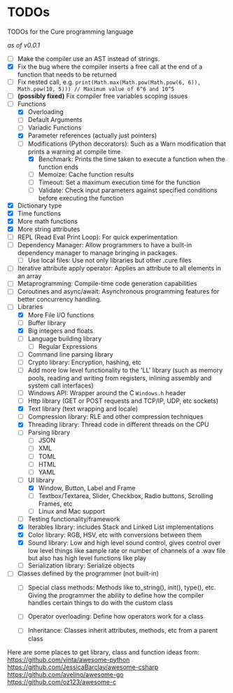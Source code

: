 # TODOs
 TODOs for the Cure programming language

*as of v0.0.1*
- [ ] Make the compiler use an AST instead of strings.
- [x] Fix the bug where the compiler inserts a free call at the end of a function that needs to be returned
- [ ] Fix nested call, e.g. `print(Math.max(Math.pow(Math.pow(6, 6)), Math.pow(10, 5))) // Maximum value of 6^6 and 10^5`
- [ ] **(possibly fixed)** Fix compiler free variables scoping issues
- [ ] Functions
    - [x] Overloading
    - [ ] Default Arguments
    - [ ] Variadic Functions
    - [x] Parameter references (actually just pointers)
    - [ ] Modifications (Python decorators): Such as a Warn modification that prints a warning at compile time
        - [x] Benchmark: Prints the time taken to execute a function when the function ends
        - [ ] Memoize: Cache function results
        - [ ] Timeout: Set a maximum execution time for the function
        - [ ] Validate: Check input parameters against specified conditions before executing the function
- [x] Dictionary type
- [x] Time functions
- [x] More math functions
- [x] More string attributes
- [ ] REPL (Read Eval Print Loop): For quick experimentation
- [ ] Dependency Manager: Allow programmers to have a built-in dependency manager to manage bringing in packages.
    - [ ] Use local files: Use not only libraries but other .cure files
- [ ] Iterative attribute apply operator: Applies an attribute to all elements in an array
- [ ] Metaprogramming: Compile-time code generation capabilities
- [ ] Coroutines and async/await: Asynchronous programming features for better concurrency handling.
- [ ] Libraries
    - [x] More File I/O functions
    - [ ] Buffer library
    - [x] Big integers and floats
    - [ ] Language building library
        - [ ] Regular Expressions
    - [ ] Command line parsing library
    - [ ] Crypto library: Encryption, hashing, etc
    - [ ] Add more low level functionality to the 'LL' library (such as memory pools, reading and writing from registers, inlining assembly and system call interfaces)
    - [ ] Windows API: Wrapper around the C `Windows.h` header
    - [ ] Http library (GET or POST requests and TCP/IP, UDP, etc sockets)
    - [x] Text library (text wrapping and locale)
    - [ ] Compression library: RLE and other compression techniques
    - [x] Threading library: Thread code in different threads on the CPU
    - [ ] Parsing library
        - [ ] JSON
        - [ ] XML
        - [ ] TOML
        - [ ] HTML
        - [ ] YAML
    - [ ] UI library
        - [x] Window, Button, Label and Frame
        - [ ] Textbox/Textarea, Slider, Checkbox, Radio buttons, Scrolling Frames, etc
        - [ ] Linux and Mac support
    - [ ] Testing functionality/framework
    - [x] Iterables library: includes Stack and Linked List implementations
    - [x] Color library: RGB, HSV, etc with conversions between them
    - [x] Sound library: Low and high level sound control, gives control over low level things like sample rate or number of channels of a .wav file but also has high level functions like play
    - [ ] Serialization library: Serialize objects
- [ ] Classes defined by the programmer (not built-in)
    - [ ] Special class methods: Methods like to_string(), init(), type(), etc. Giving the programmer the ability to define how the compiler handles certain things to do with the custom class
    - [ ] Operator overloading: Define how operators work for a class
    - [ ] Inheritance: Classes inherit attributes, methods, etc from a parent class


Here are some places to get library, class and function ideas from:
https://github.com/vinta/awesome-python
https://github.com/JessicaBarclay/awesome-csharp
https://github.com/avelino/awesome-go
https://github.com/oz123/awesome-c
